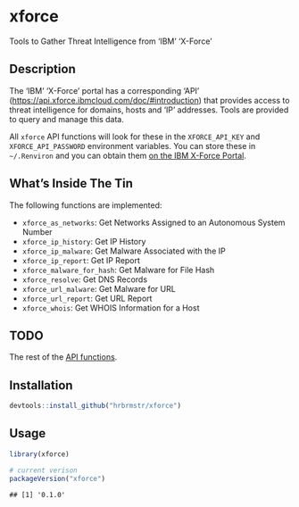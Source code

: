
# xforce

Tools to Gather Threat Intelligence from ‘IBM’ ‘X-Force’

## Description

The ‘IBM’ ‘X-Force’ portal has a corresponding ‘API’
(<https://api.xforce.ibmcloud.com/doc/#introduction>) that provides
access to threat intelligence for domains, hosts and ‘IP’ addresses.
Tools are provided to query and manage this data.

All `xforce` API functions will look for these in the `XFORCE_API_KEY`
and `XFORCE_API_PASSWORD` environment variables. You can store these in
`~/.Renviron` and you can obtain them [on the IBM X-Force
Portal](https://exchange.xforce.ibmcloud.com/settings/api).

## What’s Inside The Tin

The following functions are implemented:

  - `xforce_as_networks`: Get Networks Assigned to an Autonomous System
    Number
  - `xforce_ip_history`: Get IP History
  - `xforce_ip_malware`: Get Malware Associated with the IP
  - `xforce_ip_report`: Get IP Report
  - `xforce_malware_for_hash`: Get Malware for File Hash
  - `xforce_resolve`: Get DNS Records
  - `xforce_url_malware`: Get Malware for URL
  - `xforce_url_report`: Get URL Report
  - `xforce_whois`: Get WHOIS Information for a Host

## TODO

The rest of the [API functions](https://api.xforce.ibmcloud.com/doc/#).

## Installation

``` r
devtools::install_github("hrbrmstr/xforce")
```

## Usage

``` r
library(xforce)

# current verison
packageVersion("xforce")
```

    ## [1] '0.1.0'
